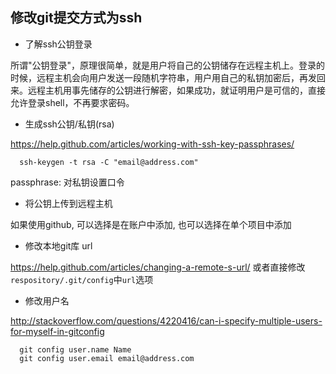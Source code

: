 ## 修改git提交方式为**ssh**
* 了解ssh公钥登录  

所谓"公钥登录"，原理很简单，就是用户将自己的公钥储存在远程主机上。登录的时候，远程主机会向用户发送一段随机字符串，用户用自己的私钥加密后，再发回来。远程主机用事先储存的公钥进行解密，如果成功，就证明用户是可信的，直接允许登录shell，不再要求密码。

* 生成ssh公钥/私钥(rsa)  

<https://help.github.com/articles/working-with-ssh-key-passphrases/>  
```
  ssh-keygen -t rsa -C "email@address.com"
```                    
passphrase: 对私钥设置口令

* 将公钥上传到远程主机  

如果使用github, 可以选择是在账户中添加, 也可以选择在单个项目中添加

* 修改本地git库 url  

<https://help.github.com/articles/changing-a-remote-s-url/>
或者直接修改`respository/.git/config`中`url`选项  

* 修改用户名  

<http://stackoverflow.com/questions/4220416/can-i-specify-multiple-users-for-myself-in-gitconfig>
```
  git config user.name Name  
  git config user.email email@address.com
```
       
  
